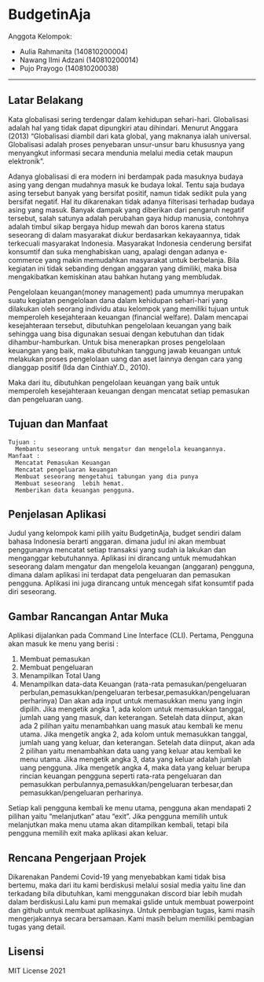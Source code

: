 # BudgetinAja

Anggota Kelompok:
* Aulia Rahmanita (140810200004)
* Nawang Ilmi Adzani (140810200014)
* Pujo Prayogo (140810200038)
---
## Latar Belakang
Kata globalisasi sering terdengar dalam kehidupan sehari-hari. Globalisasi adalah hal yang tidak dapat dipungkiri atau dihindari. Menurut Anggara (2013)
“Globalisasi diambil dari kata global, yang maknanya ialah universal. Globalisasi adalah proses penyebaran unsur-unsur baru khususnya yang menyangkut
informasi secara mendunia melalui media cetak maupun elektronik”.

Adanya globalisasi di era modern ini berdampak pada masuknya budaya asing yang dengan mudahnya masuk ke budaya lokal. Tentu saja budaya asing tersebut banyak yang bersifat positif, namun tidak sedikit pula yang bersifat negatif. Hal itu dikarenakan tidak adanya filterisasi terhadap budaya asing yang masuk. Banyak dampak yang diberikan dari pengaruh negatif tersebut, salah satunya adalah perubahan gaya hidup manusia, contohnya adalah timbul sikap bergaya hidup mewah dan boros karena status seseorang di dalam masyarakat diukur berdasarkan kekayaannya, tidak terkecuali masyarakat Indonesia. Masyarakat Indonesia cenderung bersifat konsumtif dan suka menghabiskan uang, apalagi dengan adanya e-commerce yang makin memudahkan masyarakat untuk berbelanja. Bila kegiatan ini tidak sebanding dengan anggaran yang dimiliki, maka bisa mengakibatkan kemiskinan atau bahkan hutang yang membludak.

Pengelolaan keuangan(money management) pada umumnya merupakan suatu kegiatan pengelolaan dana dalam kehidupan sehari-hari yang dilakukan oleh seorang individu atau kelompok yang memiliki tujuan untuk memperoleh kesejahteraan keuangan (financial welfare). Dalam mencapai kesejahteraan tersebut, dibutuhkan pengelolaan keuangan yang baik sehingga uang bisa digunakan sesuai dengan kebutuhan dan tidak dihambur-hamburkan. Untuk bisa menerapkan proses pengelolaan keuangan yang baik, maka dibutuhkan
tanggung jawab keuangan untuk melakukan proses pengelolaan uang dan aset lainnya dengan cara yang dianggap positif (Ida dan CinthiaY.D., 2010).


Maka dari itu, dibutuhkan pengelolaan keuangan yang baik untuk memperoleh kesejahteraan keuangan dengan mencatat setiap pemasukan dan pengeluaran uang.

## Tujuan dan Manfaat
    Tujuan : 
      Membantu seseorang untuk mengatur dan mengelola keuangannya.
    Manfaat :
      Mencatat Pemasukan Keuangan
      Mencatat pengeluaran keuangan
      Membuat seseorang mengetahui tabungan yang dia punya 
      Membuat seseorang  lebih hemat.
      Memberikan data keuangan pengguna.


## Penjelasan Aplikasi
Judul yang kelompok kami pilih yaitu BudgetinAja, budget sendiri dalam bahasa Indonesia berarti anggaran. dimana judul ini akan membuat penggunanya mencatat setiap transaksi yang sudah ia lakukan dan menganggar kebutuhannya. 
Aplikasi ini dirancang untuk memudahkan seseorang dalam mengatur dan mengelola keuangan (anggaran) pengguna, dimana dalam aplikasi ini terdapat data pengeluaran dan pemasukan pengguna. Aplikasi ini juga dirancang untuk mencegah sifat konsumtif pada diri seseorang.


## Gambar Rancangan Antar Muka
Aplikasi dijalankan pada Command Line Interface (CLI).
Pertama, Pengguna akan masuk ke menu yang berisi :
1. Membuat pemasukan
2. Membuat pengeluaran
3. Menampilkan Total Uang
4. Menampilkan data-data Keuangan (rata-rata pemasukan/pengeluaran perbulan,pemasukkan/pengeluaran terbesar,pemasukkan/pengeluaran perharinya)
Dan akan ada input untuk memasukkan menu yang ingin dipilih.
Jika mengetik angka 1, ada kolom untuk memasukkan tanggal, jumlah uang yang masuk, dan keterangan. Setelah data diinput, akan ada 2 pilihan yaitu menambahkan uang masuk atau kembali ke menu utama.
Jika mengetik angka 2, ada kolom untuk memasukkan tanggal, jumlah uang yang keluar, dan keterangan. Setelah data diinput, akan ada 2 pilihan yaitu menambahkan data uang yang keluar atau kembali ke menu utama.
Jika mengetik angka 3, data yang keluar adalah jumlah uang pengguna.
Jika mengetik angka 4, maka data yang keluar berupa rincian keuangan pengguna seperti rata-rata pengeluaran dan pemasukkan perbulannya,pemasukkan/pengeluaran terbesar,dan pemasukkan/pengeluaran perharinya. 

Setiap kali pengguna kembali ke menu utama, pengguna akan mendapati 2 pilihan yaitu “melanjutkan“ atau “exit”. Jika pengguna memilih untuk melanjutkan maka menu utama akan ditampilkan kembali, tetapi bila pengguna memilih exit maka aplikasi akan keluar.

## Rencana Pengerjaan Projek
Dikarenakan Pandemi Covid-19 yang menyebabkan kami tidak bisa bertemu, maka dari itu kami berdiskusi melalui sosial media yaitu line dan terkadang bila dibutuhkan, kami menggunakan discord biar lebih mudah dalam berdiskusi.Lalu kami pun memakai gslide untuk membuat powerpoint dan github untuk membuat aplikasinya.
Untuk pembagian tugas, kami masih mengerjakannya secara bersamaan. Kami masih belum memiliki pembagian tugas yang detail.



## Lisensi

MIT License 2021

